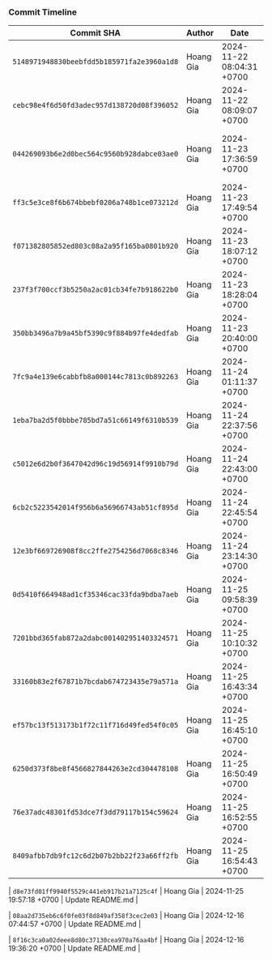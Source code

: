### Commit Timeline

| Commit SHA | Author | Date | Message |
|------------|--------|------|---------|
| `5148971948830beebfdd5b185971fa2e3960a1d8` | Hoang Gia | 2024-11-22 08:04:31 +0700 | Update for Language changed |
| `cebc98e4f6d50fd3adec957d138720d08f396052` | Hoang Gia | 2024-11-22 08:09:07 +0700 | Update TIMELINE.md |
| `044269093b6e2d0bec564c9560b928dabce03ae0` | Hoang Gia | 2024-11-23 17:36:59 +0700 | Update & fix timeout error for 'Dynamic Content Scraping' |
| `ff3c5e3ce8f6b674bbebf0206a748b1ce073212d` | Hoang Gia | 2024-11-23 17:49:54 +0700 | Update TIMELINE.md |
| `f071382805852ed803c08a2a95f165ba0801b920` | Hoang Gia | 2024-11-23 18:07:12 +0700 | Update README.md |
| `237f3f700ccf3b5250a2ac01cb34fe7b918622b0` | Hoang Gia | 2024-11-23 18:28:04 +0700 | Update README.md |
| `350bb3496a7b9a45bf5390c9f884b97fe4dedfab` | Hoang Gia | 2024-11-23 20:40:00 +0700 | Update README.md |
| `7fc9a4e139e6cabbfb8a000144c7813c0b892263` | Hoang Gia | 2024-11-24 01:11:37 +0700 | Update README.md |
| `1eba7ba2d5f0bbbe785bd7a51c66149f6310b539` | Hoang Gia | 2024-11-24 22:37:56 +0700 | Update README.md |
| `c5012e6d2b0f3647042d96c19d56914f9910b79d` | Hoang Gia | 2024-11-24 22:43:00 +0700 | Update README.md |
| `6cb2c5223542014f956b6a56966743ab51cf895d` | Hoang Gia | 2024-11-24 22:45:54 +0700 | Update README.md |
| `12e3bf669726908f8cc2ffe2754256d7068c8346` | Hoang Gia | 2024-11-24 23:14:30 +0700 | Update README.md |
| `0d5410f664948ad1cf35346cac33fda9bdba7aeb` | Hoang Gia | 2024-11-25 09:58:39 +0700 | Update README.md |
| `7201bbd365fab872a2dabc001402951403324571` | Hoang Gia | 2024-11-25 10:10:32 +0700 | Update README.md |
| `33160b83e2f67871b7bcdab674723435e79a571a` | Hoang Gia | 2024-11-25 16:43:34 +0700 | Update README.md |
| `ef57bc13f513173b1f72c11f716d49fed54f0c05` | Hoang Gia | 2024-11-25 16:45:10 +0700 | Update TIMELINE.md |
| `6250d373f8be8f4566827844263e2cd304478108` | Hoang Gia | 2024-11-25 16:50:49 +0700 | Update update-timeline.yml |
| `76e37adc48301fd53dce7f3dd79117b154c59624` | Hoang Gia | 2024-11-25 16:52:55 +0700 | Update TIMELINE.md |\n
| `8409afbb7db9fc12c6d2b07b2bb22f23a66ff2fb` | Hoang Gia | 2024-11-25 16:54:43 +0700 | Update update-timeline.yml |

| `d8e73fd01ff9940f5529c441eb917b21a7125c4f` | Hoang Gia | 2024-11-25 19:57:18 +0700 | Update README.md |

| `08aa2d735eb6c6f0fe03f8d849af358f3cec2e03` | Hoang Gia | 2024-12-16 07:44:57 +0700 | Update README.md |

| `8f16c3ca0a02deee8d80c37130cea970a76aa4bf` | Hoang Gia | 2024-12-16 19:36:20 +0700 | Update README.md |

